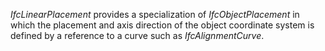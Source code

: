 ﻿_IfcLinearPlacement_ provides a specialization of _IfcObjectPlacement_ in which the placement and axis direction of the object coordinate system is defined by a reference to a curve such as _IfcAlignmentCurve_.